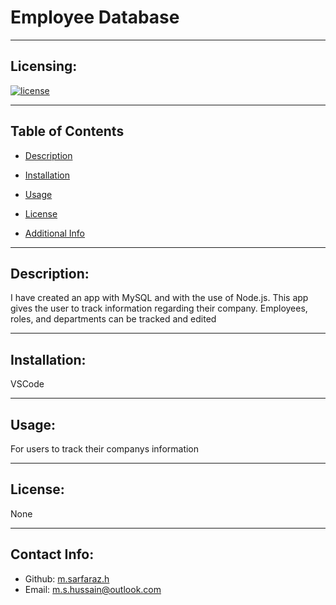 # Employee Database
  _________________________
  
  ## Licensing:
  [![license](https://img.shields.io/badge/license-None-blue)](https://shields.io)
  _________________________

  ## Table of Contents 
  - [Description](#desc)

  - [Installation](#reqs)

  - [Usage](#usage)

  - [License](#License)

  - [Additional Info](#additional-info)
  _________________________

  ## Description:
  I have created an app with MySQL and with the use of Node.js. This app gives the user to track information regarding their company. Employees, roles, and departments can be tracked and edited

  _________________________

  


  ## Installation:
  VSCode

  _________________________

  


  ## Usage:
  For users to track their companys information 

  _________________________

  


  ## License:
  None

  _________________________

  


  ## Contact Info:
   - Github: [m.sarfaraz.h](https://github.com/m.sarfaraz.h)
  - Email: m.s.hussain@outlook.com


